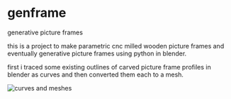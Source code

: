# genframe
generative picture frames

this is a project to make parametric cnc milled wooden picture frames and eventually generative picture frames using python in blender.

first i traced some existing outlines of carved picture frame profiles in blender as curves and then converted them each to a mesh.

![curves and meshes](https://photos.smugmug.com/All/Genframe/i-KTP3S87/0/bfa7fbbd/O/Screen%20Shot%202023-06-15%20at%201.05.57%20PM.png)
